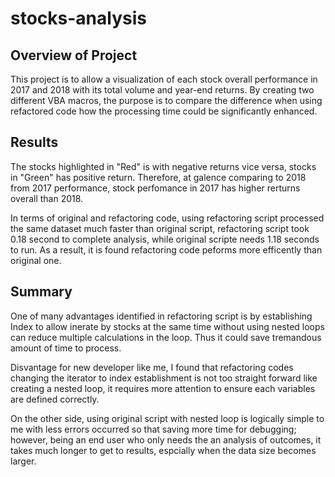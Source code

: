 # stocks-analysis

## Overview of Project

This project is to allow a visualization of each stock overall performance in 2017 and 2018 with its total volume and year-end returns. 
By creating two different VBA macros, the purpose is to compare the difference when using refactored code how the processing time could be significantly enhanced. 

## Results

The stocks highlighted in "Red" is with negative returns vice versa, stocks in "Green" has positive return. 
Therefore, at galence comparing to 2018 from 2017 performance, stock perfomance in 2017 has higher rerturns overall than 2018. 

In terms of original and refactoring code, using refactoring script processed the same dataset much faster than original script, refactoring script took 0.18 second to complete analysis, while original scripte needs 1.18 seconds to run.
As a result, it is found refactoring code peforms more efficently than original one. 

## Summary

One of many advantages identified in refactoring script is by establishing Index to allow inerate by stocks at the same time without using nested loops can reduce multiple calculations in the loop. Thus it could save tremandous amount of time to process. 

Disvantage for new developer like me, I found that refactoring codes changing the iterator to index establishment is not too straight forward like creating a nested loop, it requires more attention to ensure each variables are defined correctly. 

On the other side, using original script with nested loop is logically simple to me with less errors occurred so that saving more time for debugging; however, being an end user who only needs the an analysis of outcomes, it takes much longer to get to results, espcially when the data size becomes larger. 
